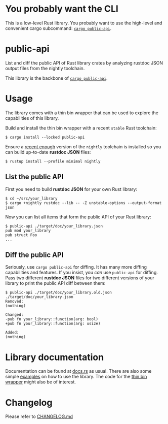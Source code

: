 # You probably want the CLI

This is a low-level Rust library. You probably want to use the high-level and convenient cargo subcommand: [`cargo public-api`](https://github.com/Enselic/cargo-public-api).

# public-api

List and diff the public API of Rust library crates by analyzing rustdoc JSON output files from the nightly toolchain.

This library is the backbone of [`cargo public-api`](https://github.com/Enselic/cargo-public-api).

# Usage

The library comes with a thin bin wrapper that can be used to explore the capabilities of this library.

Build and install the thin bin wrapper with a recent `stable` Rust toolchain:

```console
$ cargo install --locked public-api
```

Ensure a [recent enough](https://github.com/Enselic/cargo-public-api#compatibility-matrix) version of the `nightly` toolchain is installed so you can build up-to-date **rustdoc JSON** files:
```
$ rustup install --profile minimal nightly
```
## List the public API

First you need to build **rustdoc JSON** for your own Rust library:
```console
$ cd ~/src/your_library
$ cargo +nightly rustdoc --lib -- -Z unstable-options --output-format json
```

Now you can list all items that form the public API of your Rust library:
```console
$ public-api ./target/doc/your_library.json
pub mod your_library
pub struct Foo
...
```

## Diff the public API

Seriously, use `cargo public-api` for diffing. It has many more diffing capabilities and features. If you insist, you _can_ use `public-api` for diffing. Pass two different **rustdoc JSON** files for two different versions of your library to print the public API diff between them:

```console
$ public-api ./target/doc/your_library.old.json  ./target/doc/your_library.json
Removed:
(nothing)

Changed:
-pub fn your_library::function(arg: bool)
+pub fn your_library::function(arg: usize)

Added:
(nothing)
```

# Library documentation

Documentation can be found at [docs.rs](https://docs.rs/public-api/latest/public-api/) as usual. There are also some simple [examples](https://github.com/Enselic/cargo-public-api/tree/main/public-api/examples) on how to use the library. The code for the [thin bin wrapper](https://github.com/Enselic/cargo-public-api/blob/main/public-api/src/main.rs) might also be of interest.

# Changelog

Please refer to [CHANGELOG.md](https://github.com/Enselic/cargo-public-api/blob/main/public-api/CHANGELOG.md)
